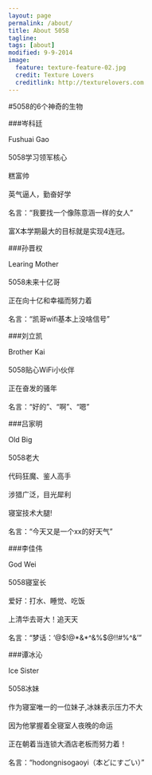 ```yaml
---
layout: page
permalink: /about/
title: About 5058
tagline: 
tags: [about]
modified: 9-9-2014
image:
  feature: texture-feature-02.jpg
  credit: Texture Lovers
  creditlink: http://texturelovers.com
---
```


#5058的6个神奇的生物

###岑科廷

Fushuai Gao  
<br>
5058学习领军核心  
<br>
糕富帅  
<br>
英气逼人，勤奋好学  
<br>
名言：“我要找一个像陈意涵一样的女人”  
<br>
富X本学期最大的目标就是实现4连冠。

###孙晋权

Learing Mother  
<br>
5058未来十亿哥  
<br>
正在向十亿和幸福而努力着  
<br>
名言：“凯哥wifi基本上没啥信号”

###刘立凯

Brother Kai  
<br>
5058贴心WiFi小伙伴  
<br>
正在奋发的骚年  
<br>
名言：“好的”、“啊”、“嗯”

###吕家明

Old Big  
<br>
5058老大  
<br>
代码狂魔、鉴人高手  
<br>
涉猎广泛，目光犀利  
<br>
寝室技术大腿!  
<br>
名言：“今天又是一个xx的好天气”

###李佳伟

God Wei  
<br>
5058寝室长  
<br>
爱好：打水、睡觉、吃饭  
<br>
上清华去哥大！追天天  
<br>
名言：“梦话：‘@$!@*&*^&%$@!!#%^&’”

###谭冰沁

Ice Sister  
<br>
5058冰妹  
<br>
作为寝室唯一的一位妹子,冰妹表示压力不大  
<br>
因为他掌握着全寝室人夜晚的命运  
<br>
正在朝着当连锁大酒店老板而努力着！  
<br>
名言：“hodongnisogaoyi（本どにすごい）”

